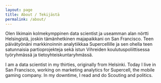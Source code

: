 ```yaml
---
layout: page
title: About / Tekijästä
permalink: /about/
---
```


Olen likimain kolmekymppinen data scientist ja useamman alan nörtti
Helsingistä, joskin tämänhetkinen majapaikkani on San Francisco. Teen
päivätyönäni markkinoinnin analytiikkaa Supercellille ja sen ohella
teen satunnaisia partioprojekteja sekä istun Vihreiden
koulutuspoliittisessa työryhmässä ja tietoyhteiskuntaryhmässä.

I am a data scientist in my thirties, originally from Helsinki. Today
I live in San Francisco, working on marketing analytics for Supercell,
the mobile gaming company. In my downtime, I read and do Scouting and
politics.
